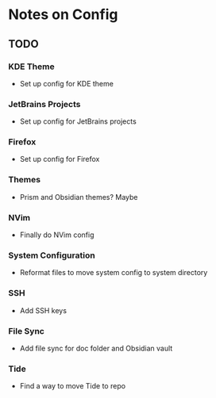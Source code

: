 # Notes on Config

## TODO

### KDE Theme
- Set up config for KDE theme

### JetBrains Projects
- Set up config for JetBrains projects

### Firefox
- Set up config for Firefox

### Themes
- Prism and Obsidian themes? Maybe

### NVim
- Finally do NVim config

### System Configuration
- Reformat files to move system config to system directory

### SSH
- Add SSH keys

### File Sync
- Add file sync for doc folder and Obsidian vault

### Tide
- Find a way to move Tide to repo



